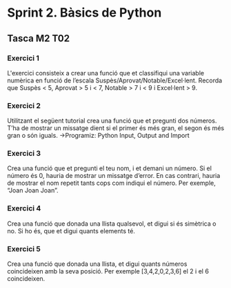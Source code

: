 # Sprint 2. Bàsics de Python

## Tasca M2 T02

### Exercici 1
L'exercici consisteix a crear una funció que et classifiqui una variable numèrica en funció de l’escala Suspès/Aprovat/Notable/Excel·lent.
Recorda que Suspès < 5, Aprovat > 5 i < 7, Notable > 7 i < 9 i Excel·lent > 9.

### Exercici 2
Utilitzant el següent tutorial crea una funció que et pregunti dos números. T’ha de mostrar un missatge dient si el primer és més gran, el segon és més gran o són iguals.
->Programiz: Python Input, Output and Import

### Exercici 3
Crea una funció que et pregunti el teu nom, i et demani un número. Si el número és 0, hauria de mostrar un missatge d’error. En cas contrari, hauria de mostrar el nom repetit tants cops com indiqui el número. Per exemple, “Joan Joan Joan”.

### Exercici 4
Crea una funció que donada una llista qualsevol, et digui si és simètrica o no. Si ho és, que et digui quants elements té.

### Exercici 5
Crea una funció que donada una llista, et digui quants números coincideixen amb la seva posició. Per exemple [3,4,2,0,2,3,6] el 2 i el 6 coincideixen.


